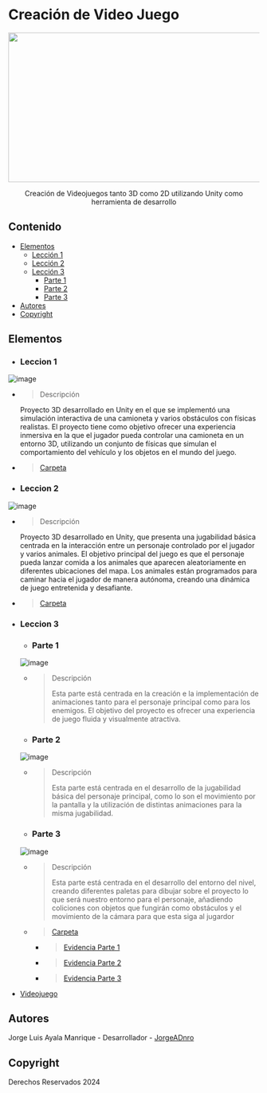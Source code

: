 # Creación de Video Juego
<p align="center">
    <img src="https://sm.ign.com/ign_latam/news/u/unity-ackn/unity-acknowledges-confusion-and-frustration-among-developer_6csh.png" alt="Logo" width=1200 height=300>

  <p align="center">
    Creación de Videojuegos tanto 3D como 2D utilizando Unity como herramienta de desarrollo
    <br>
  </p>
</p>


## Contenido

- [Elementos](#elementos)
    - [Lección 1](#leccion-1)
    - [Lección 2](#leccion-2)
    - [Lección 3](#leccion-3)
      - [Parte 1](#parte-1)
      - [Parte 2](#parte-2)
      - [Parte 3](#parte-3)
- [Autores](#autores)
- [Copyright](#copyright)


## Elementos

*  ### Leccion 1
  ![image](https://github.com/user-attachments/assets/d5bd97c1-1221-4a52-8881-7b9fb853358a)
  * > Descripción
      <p> Proyecto 3D desarrollado en Unity en el que se implementó una simulación interactiva de una camioneta y varios obstáculos con físicas realistas. El proyecto tiene como objetivo ofrecer una experiencia inmersiva en la que el jugador pueda controlar una camioneta en un entorno 3D, utilizando un conjunto de físicas que simulan el comportamiento del vehículo y los objetos en el mundo del juego. </p>
  * > [Carpeta](./Prototipo1/)
*  ### Leccion 2

  ![image](https://github.com/user-attachments/assets/54302a24-b86f-401d-90b1-bee94dcfdf40)
  * > Descripción
      <p> Proyecto 3D desarrollado en Unity, que presenta una jugabilidad básica centrada en la interacción entre un personaje controlado por el jugador y varios animales. El objetivo principal del juego es que el personaje pueda lanzar comida a los animales que aparecen aleatoriamente en diferentes ubicaciones del mapa. Los animales están programados para caminar hacia el jugador de manera autónoma, creando una dinámica de juego entretenida y desafiante. </p>
  * > [Carpeta](./Prototipo2/)

* ### Leccion 3
    * ### Parte 1
    ![image](https://github.com/user-attachments/assets/36763222-0a3f-433a-825b-9491a8797ce4)
    * > Descripción
            <p>Esta parte está centrada en la creación e la implementación de animaciones tanto para el personaje principal como para los enemigos. El objetivo del proyecto es ofrecer una experiencia de juego fluida y visualmente atractiva.</p>
    * ### Parte 2
    ![image](https://github.com/user-attachments/assets/1ba73231-2b61-4691-bc5d-aa2b6ff85e16)
    * > Descripción
            <p>Esta parte está centrada en el desarrollo de la jugabilidad básica del personaje principal, como lo son el movimiento por la pantalla y la utilización de distintas animaciones para la misma jugabilidad.</p>
    * ### Parte 3
    ![image](https://github.com/user-attachments/assets/47ee6c31-f15a-464a-a256-c41adf619479)
    * > Descripción
            <p>Esta parte está centrada en el desarrollo del entorno del nivel, creando diferentes paletas para dibujar sobre el proyecto lo que será nuestro entorno para el personaje, añadiendo coliciones con objetos que fungirán como obstáculos y el movimiento de la cámara para que esta siga al jugardor</p>
  * > [Carpeta](./Prototipo3/)
      * > [Evidencia Parte 1](./Prototipo3/Parte1/)
      * > [Evidencia Parte 2](./Prototipo3/Parte2/)
      * > [Evidencia Parte 3](./Prototipo3/Parte3/)
  
* [Videojuego](./Juego/)

## Autores
Jorge Luis Ayala Manrique  - Desarrollador - [JorgeADnro](http://github.com/JorgeADnro)

## Copyright
Derechos Reservados 2024
